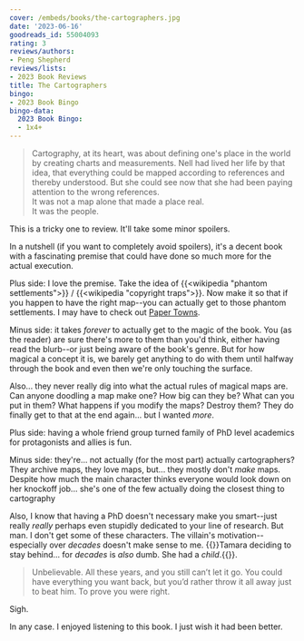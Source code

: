 ```yaml
---
cover: /embeds/books/the-cartographers.jpg
date: '2023-06-16'
goodreads_id: 55004093
rating: 3
reviews/authors:
- Peng Shepherd
reviews/lists:
- 2023 Book Reviews
title: The Cartographers
bingo:
- 2023 Book Bingo
bingo-data:
  2023 Book Bingo:
  - 1x4+
---
```

> Cartography, at its heart, was about defining one's place in the world by creating charts and measurements. Nell had lived her life by that idea, that everything could be mapped according to references and thereby understood. But she could see now that she had been paying attention to the wrong references.  
> It was not a map alone that made a place real.  
> It was the people.  

This is a tricky one to review. It'll take some minor spoilers.

In a nutshell (if you want to completely avoid spoilers), it's a decent book with a fascinating premise that could have done so much more for the actual execution. 

<!--more-->

Plus side: I love the premise. Take the idea of {{<wikipedia "phantom settlements">}} / {{<wikipedia "copyright traps">}}. Now make it so that if you happen to have the right map--you can actually get to those phantom settlements. I may have to check out [Paper Towns](https://www.goodreads.com/book/show/6442769-paper-towns).

Minus side: it takes *forever* to actually get to the magic of the book. You (as the reader) are sure there's more to them than you'd think, either having read the blurb--or just being aware of the book's genre. But for how magical a concept it is, we barely get anything to do with them until halfway through the book and even then we're only touching the surface. 

Also... they never really dig into what the actual rules of magical maps are. Can anyone doodling a map make one? How big can they be? What can you put in them? What happens if you modify the maps? Destroy them? They do finally get to that at the end again... but I wanted *more*. 

Plus side: having a whole friend group turned family of PhD level academics for protagonists and allies is fun. 

Minus side: they're... not actually (for the most part) actually cartographers? They archive maps, they love maps, but... they mostly don't *make* maps. Despite how much the main character thinks everyone would look down on her knockoff job... she's one of the few actually doing the closest thing to cartography

Also, I know that having a PhD doesn't necessary make you smart--just really *really* perhaps even stupidly dedicated to your line of research. But man. I don't get some of these characters. The villain's motivation--especially over *decades* doesn't make sense to me. {{<spoiler>}}Tamara deciding to stay behind... for *decades* is *also* dumb. She had a *child*.{{</spoiler>}}. 

> Unbelievable. All these years, and you still can’t let it go. You could have everything you want back, but you’d rather throw it all away just to beat him. To prove you were right.

Sigh. 

In any case. I enjoyed listening to this book. I just wish it had been better. 